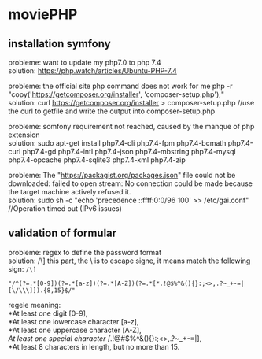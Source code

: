 # moviePHP

## installation symfony
probleme: want to update my php7.0 to php 7.4  
solution: https://php.watch/articles/Ubuntu-PHP-7.4

probleme: the official site php command does not work for me php -r "copy('https://getcomposer.org/installer', 'composer-setup.php');"  
solution: curl https://getcomposer.org/installer > composer-setup.php  //use the curl to getfile and write the output into composer-setup.php

probleme: somfony requirement not reached, caused by the manque of php extension  
solution: sudo apt-get install php7.4-cli php7.4-fpm php7.4-bcmath php7.4-curl php7.4-gd php7.4-intl php7.4-json php7.4-mbstring php7.4-mysql php7.4-opcache php7.4-sqlite3 php7.4-xml php7.4-zip

probleme: The "https://packagist.org/packages.json" file could not be downloaded: failed to open stream: No connection could be made because the target machine actively refused it.   
solution: sudo sh -c "echo 'precedence ::ffff:0:0/96 100' >> /etc/gai.conf" //Operation timed out (IPv6 issues)

## validation of formular
probleme: regex to define the password format   
solution: \/\\\] this part, the \ is to escape signe, it means match the following sign: ```/\] ``` 
```
"/^(?=.*[0-9])(?=.*[a-z])(?=.*[A-Z])(?=.*[*.!@$%^&(){}:;<>,.?~_+-=|[\/\\\]]).{8,15}$/"  
```
regele meaning:   
  *At least one digit [0-9],   
  *At least one lowercase character [a-z],  
  *At least one uppercase character [A-Z],  
  *At least one special character [*.!@#$%^&(){}:;<>,.?~_+-=|],  
  *At least 8 characters in length, but no more than 15.  


